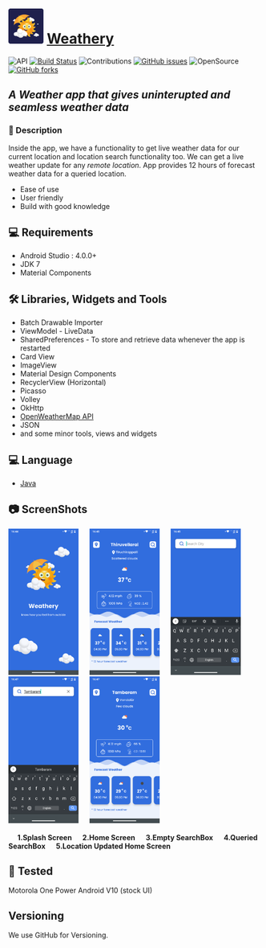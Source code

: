 # <img src="https://github.com/SrinivasanJayakumarr/Weathery-Weather_App/blob/master/ScreenShots/weathery_icon.png" width="70"> <a href="https://github.com/SrinivasanJayakumarr/Weathery-Weather_App/master" target="_blank">Weathery</a>

![API](https://img.shields.io/badge/API-23%2B-brightgreen.svg?style=flat) [![Build Status](https://travis-ci.org/joemccann/dillinger.svg?branch=master)](https://travis-ci.org/joemccann/dillinger) ![Contributions](https://img.shields.io/badge/contributions-welcome-brightgreen.svg?style=flat) [![GitHub issues](https://img.shields.io/github/issues/SrinivasanJayakumarr/Weathery-Weather_App)](https://github.com/SrinivasanJayakumarr/Weathery-Weather_App/issues) ![OpenSource](https://img.shields.io/badge/OpenSource-YES-brightgreen) [![GitHub forks](https://img.shields.io/github/forks/SrinivasanJayakumarr/Weathery-Weather_App)](https://github.com/SrinivasanJayakumarr/Weathery-Weather_App/network)

## _A Weather app that gives uninterupted and seamless weather data_


### :scroll: Description

Inside the app, we have a functionality to get live weather data for our current location and location search functionality too. We can get a live weather update
for any _remote location_. App provides 12 hours of forecast weather data for a queried location.

- Ease of use
- User friendly
- Build with  good knowledge

## :computer: Requirements

- Android Studio : 4.0.0+
- JDK 7
- Material Components 

## :hammer_and_wrench: Libraries, Widgets and Tools

- Batch Drawable Importer
- ViewModel - LiveData
- SharedPreferences - To store and retrieve data whenever the app is restarted
- Card View
- ImageView
- Material Design Components
- RecyclerView (Horizontal)
- Picasso
- Volley
- OkHttp
- <a href="https://openweathermap.org/api" target="_blank">OpenWeatherMap API</a>
- JSON
- and some minor tools, views and widgets

## :computer: Language

- <a href="https://docs.oracle.com/en/java/javase/index.html" target="_blank">Java</a>

## :camera: ScreenShots

<span align="center">
  <img src="https://github.com/SrinivasanJayakumarr/Weathery-Weather_App/blob/master/ScreenShots/splashScreen.png" width="140">
  <b>&emsp;</b>
  <img src="https://github.com/SrinivasanJayakumarr/Weathery-Weather_App/blob/master/ScreenShots/homeScreen.png" width="140">
  <b>&emsp;</b>
  <img src="https://github.com/SrinivasanJayakumarr/Weathery-Weather_App/blob/master/ScreenShots/emptySearchBox.png" width="140">
  <b>&emsp;</b>
  <img src="https://github.com/SrinivasanJayakumarr/Weathery-Weather_App/blob/master/ScreenShots/queriedSearchBox.png" width="140">
  <b>&emsp;</b>
  <img src="https://github.com/SrinivasanJayakumarr/Weathery-Weather_App/blob/master/ScreenShots/homeQuried.png" width="140">
  <b>&emsp;</b>
</span>
<br></br>
<span align="left">
  <b>&emsp;</b>
  <b> 1.Splash Screen </b>
  <b>&emsp;</b>
  <b> 2.Home Screen </b>
  <b>&emsp;</b>
  <b> 3.Empty SearchBox </b>
  <b>&emsp;</b>
  <b> 4.Queried SearchBox </b>
  <b>&emsp;</b>
  <b> 5.Location Updated Home Screen </b>
  <b>&emsp;</b>
</span>

## :iphone: Tested

Motorola One Power Android V10 (stock UI)

## Versioning
We use GitHub for Versioning.
